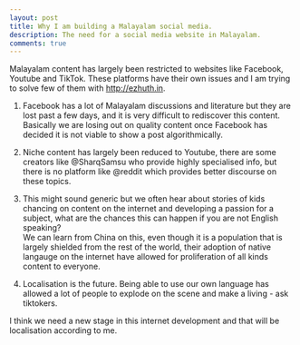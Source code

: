 ```yaml
---
layout: post
title: Why I am building a Malayalam social media.
description: The need for a social media website in Malayalam.
comments: true
---
```

 
Malayalam content has largely been restricted to websites like Facebook, Youtube and TikTok.  These platforms have their own issues and I am trying to solve few of them with http://ezhuth.in.

1. Facebook has a lot of Malayalam discussions and literature but they are lost past a few days, and it is very difficult to rediscover this content. Basically we are losing out on quality content once Facebook has decided it is not viable to show a post algorithmically.

2. Niche content has largely been reduced to Youtube, there are some creators like 
@SharqSamsu
 who provide highly specialised info, but there is no platform like 
@reddit
 which provides better discourse on these topics.

3. This might sound generic but we often hear about stories of kids chancing on content on the internet and developing a passion for a subject, what are the chances this can happen if you are not English speaking?  
We can learn from China on this, even though it is a population that is largely shielded from the rest of the world, their adoption of native langauge on the internet have allowed for proliferation of all kinds content to everyone.

4. Localisation is the future. Being able to use our own language has allowed a lot of people to explode on the scene and make a living - ask tiktokers.

I think we need a new stage in this internet development and that will be localisation according to me.